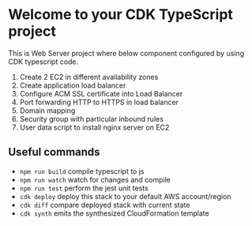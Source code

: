 # Welcome to your CDK TypeScript project

This is Web Server project where below component configured by using CDK typescript code.

1. Create 2 EC2 in different availability zones
2. Create application load balancer
3. Configure ACM SSL certificate into Load Balancer
4. Port forwarding HTTP to HTTPS in load balancer
5. Domain mapping
6. Security group with particular inbound rules
7. User data script to install nginx server on EC2


## Useful commands

* `npm run build`   compile typescript to js
* `npm run watch`   watch for changes and compile
* `npm run test`    perform the jest unit tests
* `cdk deploy`      deploy this stack to your default AWS account/region
* `cdk diff`        compare deployed stack with current state
* `cdk synth`       emits the synthesized CloudFormation template
